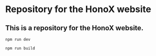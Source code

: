 # Repository for the HonoX website
## This is a repository for the HonoX website.

```
npm run dev
```

```
npm run build
```
